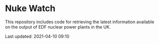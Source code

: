 # Nuke Watch

This repository includes code for retrieving the latest information available on the output of EDF nuclear power plants in the UK.

Last updated: 2021-04-10 09:10